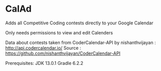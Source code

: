 # CalAd
Adds all Competitive Coding contests directly to your Google Calendar

Only needs permissions to view and edit Calenders

Data about contests taken from CoderCalendar-API by nishanthvijayan : http://api.codercalendar.io/ 
Source : https://github.com/nishanthvijayan/CoderCalendar-API

Prerequisites:
JDK 13.0.1
Gradle 6.2.2
